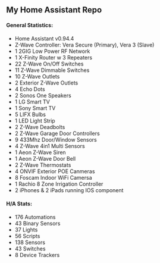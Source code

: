 <p>&nbsp;</p>
<h2>My Home Assistant Repo</h2>
<h4>General Statistics:</h4>
<ul>
<li class="p1">Home Assistant v0.94.4</li>
<li class="p1">Z-Wave Controller: Vera Secure (Primary), Vera 3 (Slave)</li>
<li class="p1">1 2GIG Low Power RF Network</li>
<li class="p1">1 X-Finity Router w 3 Repeaters</li>
<li class="p1">22 Z-Wave On/Off Switches</li>
<li class="p1">11 Z-Wave Dimmable Switches</li>
<li class="p1">10 Z-Wave Outlets</li>
<li class="p1">2 Exterior Z-Wave Outlets</li>
<li class="p1">4 Echo Dots</li>
<li class="p1">2 Sonos One Speakers</li>
<li class="p1">1 LG Smart TV</li>
<li class="p1">1 Sony Smart TV</li>
<li class="p1">5 LIFX Bulbs</li>
<li class="p1">1 LED Light Strip</li>
<li class="p1">2 Z-Wave Deadbolts</li>
<li class="p1">2 Z-Wave Garage Door Controllers</li>
<li class="p1">9 433Mhz Door/Window Sensors</li>
<li class="p1">4 Z-Wave 4in1 Multi Sensors</li>
<li class="p1">1 Aeon Z-Wave Siren</li>
<li class="p1">1 Aeon Z-Wave Door Bell</li>
<li class="p1">2 Z-Wave Thermostats</li>
<li class="p1">4 ONVIF Exterior POE Canmeras</li>
<li class="p1">8 Foscam Indoor WiFi Camersa</li>
<li class="p1">1 Rachio 8 Zone Irrigation Controller</li>
<li class="p1">2 iPhones &amp; 2 iPads running IOS component</li>
</ul>
<h4 class="p1">H/A Stats:</h4>
<ul>
<li class="p1">176 Automations</li>
<li class="p1">43 Binary Sensors</li>
<li class="p1">37 Lights</li>
<li class="p1">56 Scripts</li>
<li class="p1">138 Sensors</li>
<li class="p1">43 Switches</li>
<li class="p1">8 Device Trackers</li>
</ul>
